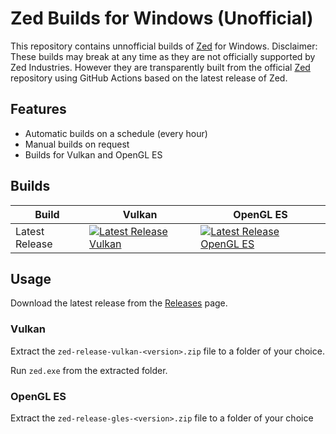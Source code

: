 # Zed Builds for Windows (Unofficial)

This repository contains unnofficial builds of [Zed](https://github.com/zed-industries/zed) for Windows.
Disclaimer: These builds may break at any time as they are not officially supported by Zed Industries.
However they are transparently built from the official [Zed](https://github.com/zed-industries/zed) repository using GitHub Actions based on the latest release of Zed.

## Features

- Automatic builds on a schedule (every hour)
- Manual builds on request
- Builds for Vulkan and OpenGL ES

## Builds

| Build | Vulkan | OpenGL ES |
| --- | --- | --- |
| Latest Release | [![Latest Release Vulkan](https://github.com/xarunoba/zed-windows/actions/workflows/build.yml/badge.svg?branch=main)](https://github.com/xarunoba/zed-windows/actions/workflows/build.yml) | [![Latest Release OpenGL ES](https://github.com/xarunoba/zed-windows/actions/workflows/build.yml/badge.svg?branch=main)](https://github.com/xarunoba/zed-windows/actions/workflows/build.yml) |

## Usage

Download the latest release from the [Releases](https://github.com/xarunoba/zed-windows/releases) page.

### Vulkan

Extract the `zed-release-vulkan-<version>.zip` file to a folder of your choice.

Run `zed.exe` from the extracted folder.

### OpenGL ES

Extract the `zed-release-gles-<version>.zip` file to a folder of your choice
